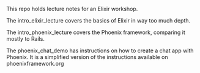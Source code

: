 This repo holds lecture notes for an Elixir workshop.

The intro_elixir_lecture covers the basics of Elixir in way too much depth.

The intro_phoenix_lecture covers the Phoenix framework, comparing it mostly to
Rails.

The phoenix_chat_demo has instructions on how to create a chat app with
Phoenix. It is a simplified version of the instructions available on
phoenixframework.org